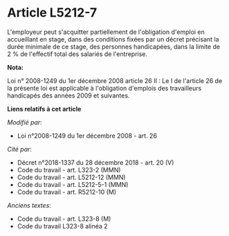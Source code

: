 # Article L5212-7

L'employeur peut s'acquitter partiellement de l'obligation d'emploi en accueillant en stage, dans des conditions fixées par
un décret précisant la durée minimale de ce stage, des personnes handicapées, dans la limite de 2 % de l'effectif total des
salariés de l'entreprise.

**Nota:**

Loi n° 2008-1249 du 1er décembre 2008 article 26 II : Le I de l'article 26 de la présente loi est applicable à l'obligation
d'emplois des travailleurs handicapés des années 2009 et suivantes.

**Liens relatifs à cet article**

_Modifié par_:

  - Loi n°2008-1249 du 1er décembre 2008 - art. 26

_Cité par_:

  - Décret n°2018-1337 du 28 décembre 2018 - art. 20 (V)
  - Code du travail - art. L323-2 (MMN)
  - Code du travail - art. L5212-12 (MMN)
  - Code du travail - art. L5212-5-1 (MMN)
  - Code du travail - art. R5212-10 (M)

_Anciens textes_:

  - Code du travail - art. L323-8 (M)
  - Code du travail L323-8 alinéa 2
